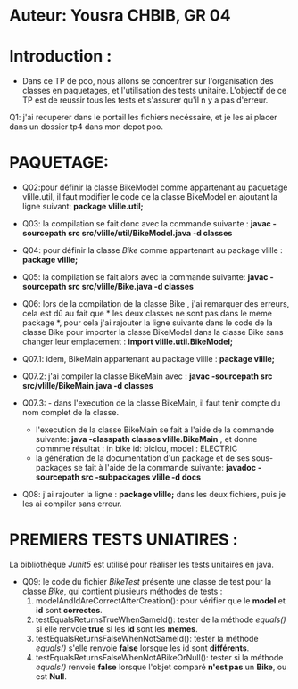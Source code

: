 # Auteur: Yousra CHBIB, GR 04  

# Introduction :  
* Dans ce TP de poo, nous allons se concentrer sur l'organisation des classes en paquetages, et l'utilisation des tests unitaire. L'objectif de ce TP est de reussir tous les tests et s'assurer qu'il n y a pas d'erreur.  

Q1: j'ai recuperer dans le portail les fichiers necéssaire, et je les ai placer dans un dossier tp4 dans mon depot poo.

# PAQUETAGE: 
- Q02:pour définir la classe BikeModel comme appartenant au paquetage vlille.util, il faut modifier le code de la classe BikeModel en ajoutant la ligne suivant: **package vlille.util;**  

- Q03: la compilation se fait donc avec la commande suivante :  **javac -sourcepath src src/vlille/util/BikeModel.java -d classes**  
- Q04: pour définir la classe *Bike* comme appartenant au package vlille : **package vlille;**
- Q05: la compilation se fait alors avec la commande suivante: **javac -sourcepath src src/vlille/Bike.java -d classes**  
- Q06: lors de la compilation de la classe Bike , j'ai remarquer des erreurs, cela est dû  au fait que * les deux classes ne sont pas dans le meme package *, pour cela j'ai rajouter la ligne suivante dans le code de la classe Bike pour importer la classe BikeModel dans la classe Bike sans changer leur emplacement : **import vlille.util.BikeModel;**  
- Q07.1: idem, BikeMain appartenant au package vlille : **package vlille;**  
- Q07.2: j'ai compiler la classe BikeMain avec : **javac -sourcepath src src/vlille/BikeMain.java -d classes**  
- Q07.3: - dans l'execution de la classe BikeMain, il faut tenir compte du nom complet de la classe.  
   - l'execution de la classe BikeMain se fait à l'aide de la commande suivante: **java -classpath classes vlille.BikeMain** , et donne commme résultat : in bike id: biclou, model : ELECTRIC  
   - la génération de la documentation d'un package et de ses sous-packages se fait à l'aide de la commande suivante: **javadoc -sourcepath src -subpackages vlille -d docs**  
         
- Q08: j'ai rajouter la ligne : **package vlille;** dans les deux fichiers, puis je les ai compiler sans erreur.  

# PREMIERS TESTS UNIATIRES :  
La bibliothèque *Junit5* est utilisé pour réaliser les tests unitaires en java.  

- Q09: le code du fichier *BikeTest* présente une classe de test pour la classe *Bike*, qui contient plusieurs méthodes de tests :  
  1. modelAndIdAreCorrectAfterCreation(): pour vérifier que le **model** et **id** sont **correctes**.
  2. testEqualsReturnsTrueWhenSameId(): tester de la méthode *equals()* si elle renvoie **true** si les **id** sont les **memes**. 
  3. testEqualsReturnsFalseWhenNotSameId(): tester la méthode *equals()* s'elle renvoie **false** lorsque les id sont **différents**.  
  4. testEqualsReturnsFalseWhenNotABikeOrNull(): tester si la méthode *equals()* renvoie **false** lorsque l'objet comparé **n'est pas** un **Bike**, ou est **Null**.  
  
